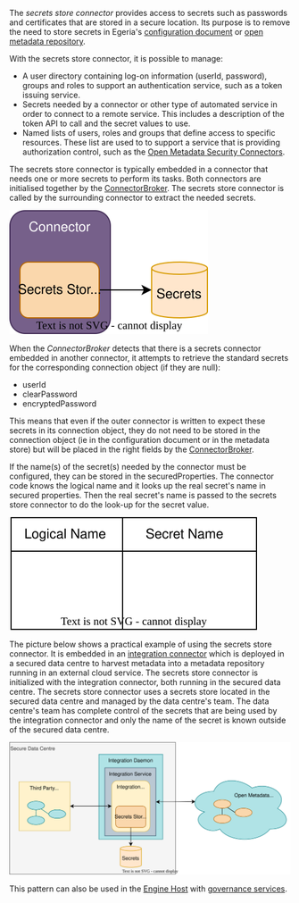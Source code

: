 <!-- SPDX-License-Identifier: CC-BY-4.0 -->
<!-- Copyright Contributors to the Egeria project. -->


The *secrets store connector* provides access to secrets such as passwords and certificates that are stored in a secure location.  Its purpose is to remove the need to store secrets in Egeria's [configuration document](/concepts/configuration-document) or [open metadata repository](/concepts/open-metadata-repository).  

With the secrets store connector, it is possible to manage:

* A user directory containing log-on information (userId, password), groups and roles to support an authentication service, such as a token issuing service.
* Secrets needed by a connector or other type of automated service in order to connect to a remote service.  This includes a description of the token API to call and the secret values to use.
* Named lists of users, roles and groups that define access to specific resources.  These list are used to to support a service that is providing authorization control, such as the [Open Metadata Security Connectors](/features/metadata-security/overview/).

The secrets store connector is typically embedded in a connector that needs one or more secrets to perform its tasks.  Both connectors are initialised together by the [ConnectorBroker](/concepts/connector-broker).  The secrets store connector is called by the surrounding connector to extract the needed secrets.

![Secrets store connector](/connectors/secrets/secrets-store-connector.svg)

When the *ConnectorBroker* detects that there is a secrets connector embedded in another connector, it attempts to retrieve the standard secrets for the corresponding connection object (if they are null):

* userId
* clearPassword
* encryptedPassword

This means that even if the outer connector is written to expect these secrets in its connection object, they do not need to be stored in the connection object (ie in the configuration document or in the metadata store) but will be placed in the right fields by the [ConnectorBroker](/concepts/connector-broker).

If the name(s) of the secret(s) needed by the connector must be configured, they can be stored in the securedProperties.  The connector code knows the logical name and it looks up the real secret's name in secured properties.  Then the real secret's name is passed to the secrets store connector to do the look-up for the secret value.

![Secured properties](/connectors/secrets/secured-properties.svg)

The picture below shows a practical example of using the secrets store connector.  It is embedded in an [integration connector](/concepts/integration-connector) which is deployed in a secured data centre to harvest metadata into a metadata repository running in an external cloud service.  The secrets store connector is initialized with the integration connector, both running in the secured data centre.  The secrets store connector uses a secrets store located in the secured data centre and managed by the data centre's team.  The data centre's team has complete control of the secrets that are being used by the integration connector and only the name of the secret is known outside of the secured data centre.

![Secured data centre](/connectors/secrets/secrets-store-connector-example.svg)

This pattern can also be used in the [Engine Host](/concepts/engine-host) with [governance services](/concepts/governance-service).

